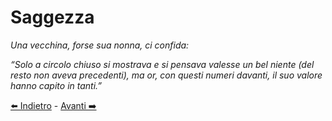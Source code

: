 # Saggezza

<i>Una vecchina, forse sua nonna, ci confida:

 “Solo a circolo chiuso si mostrava e si pensava valesse un bel niente (del resto non aveva precedenti), 
 ma or, con questi numeri davanti, il suo valore hanno capito in tanti.”
</i>

[⬅️ Indietro](https://github.com/jhonfreddo/missione-V/tree/main/e%20-%20bisca) - [Avanti ➡️](https://github.com/jhonfreddo/missione-V/tree/main/g%20-%20incontro)
